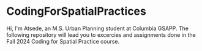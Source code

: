 # CodingForSpatialPractices
Hi, I'm Atsede, an M.S. Urban Planning student at Columbia GSAPP. The following repository will lead you to excercies and assignments done in the Fall 2024 Coding for Spatial Practice course.
